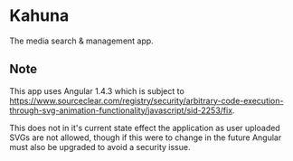 # Kahuna

The media search & management app.

## Note

This app uses Angular 1.4.3 which is subject to https://www.sourceclear.com/registry/security/arbitrary-code-execution-through-svg-animation-functionality/javascript/sid-2253/fix.

This does not in it's current state effect the application as user uploaded SVGs are not allowed, though if this were to change in the future Angular must also be upgraded to avoid a security issue.
